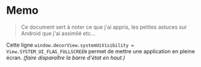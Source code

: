 # Memo

> Ce document sert à noter ce que j'ai appris, les petites astuces sur Android que j'ai assimilé etc...


Cette ligne `window.decorView.systemUiVisibility = View.SYSTEM_UI_FLAG_FULLSCREEN` permet de mettre une application en pleine écran. *(faire disparaître la barre d'état en haut.)*

